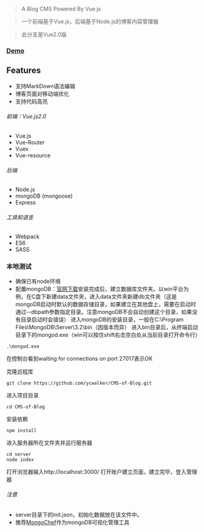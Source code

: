 
> A Blog CMS Powered By Vue.js

> 一个前端基于Vue.js，后端基于Node.js的博客内容管理器

> 此分支是Vue2.0版

### [Demo](http://115.28.90.175/)

## Features

* 支持MarkDown语法编辑
* 博客页面对移动端优化
* 支持代码高亮

###### 前端：Vue.js2.0
* Vue.js
* Vue-Router
* Vuex
* Vue-resource

###### 后端
* Node.js
* mongoDB (mongoose)
* Express

###### 工具和语言
* Webpack
* ES6
* SASS

### 本地测试
* 确保已有node环境
* 配置mongoDB：[官网下载](https://www.mongodb.com/download-center?jmp=nav#community)安装完成后，建立数据库文件夹。以win平台为例，在C盘下新建data文件夹，进入data文件夹新建db文件夹（这是mongoDB启动时默认的数据存储目录，如果建立在其他盘上，需要在启动时通过--dbpath参数指定目录。注意mongoDB不会自动创建这个目录，如果没有目录启动时会错误）
进入mongoDB的安装目录，一般在C:\Program Files\MongoDB\Server\3.2\bin（因版本而异）
进入bin目录后，从终端启动目录下的mongod.exe（win可以按住shift右击空白处从当前目录打开命令行）
```
.\mongod.exe
```
在控制台看到waiting for connections on port 27017表示OK

克隆远程库
```
git clone https://github.com/ycwalker/CMS-of-Blog.git
```
进入项目目录
```
cd CMS-of-Blog
```
安装依赖
```
npm install
```
进入服务器所在文件夹并运行服务器
```
cd server
node index
```
打开浏览器输入http://localhost:3000/
打开账户建立页面，建立完毕，登入管理器
###### 注意
* server目录下的init.json，初始化数据放在该文件中。
* 推荐[MongoChef](http://3t.io/mongochef/)作为mongoDB可视化管理工具